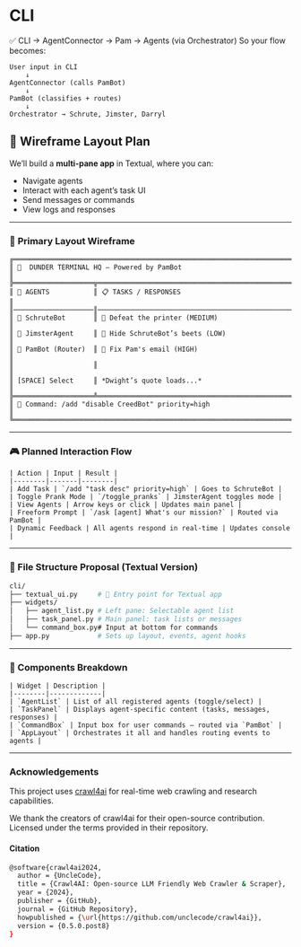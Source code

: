 # CLI

✅ CLI → AgentConnector → Pam → Agents (via Orchestrator)
So your flow becomes:

```plaintext
User input in CLI
    ↓
AgentConnector (calls PamBot)
    ↓
PamBot (classifies + routes)
    ↓
Orchestrator → Schrute, Jimster, Darryl
```


## 🧱 Wireframe Layout Plan

We’ll build a **multi-pane app** in Textual, where you can:

- Navigate agents
- Interact with each agent’s task UI
- Send messages or commands
- View logs and responses

---

### 🔳 **Primary Layout Wireframe**

```
╔════════════════════════════════════════════════════════════════════════╗
║ 🧠  DUNDER TERMINAL HQ — Powered by PamBot                             ║
╠════════════════════╦═══════════════════════════════════════════════════╣
║ 👥 AGENTS           ║ 📋 TASKS / RESPONSES                               ║
║────────────────────║──────────────────────────────────────────────────║
║ 🔹 SchruteBot       ║ 🔹 Defeat the printer (MEDIUM)                    ║
║ 🔹 JimsterAgent     ║ 🔹 Hide SchruteBot’s beets (LOW)                 ║
║ 🔹 PamBot (Router)  ║ 🔹 Fix Pam's email (HIGH)                         ║
║                    ║                                                  ║
║ [SPACE] Select     ║ *Dwight’s quote loads...*                         ║
╠════════════════════╩═══════════════════════════════════════════════════╣
║ 💬 Command: /add "disable CreedBot" priority=high                      ║
╚════════════════════════════════════════════════════════════════════════╝
```

---

### 🎮 Planned Interaction Flow

```plaintext
| Action | Input | Result |
|--------|-------|--------|
| Add Task | `/add "task desc" priority=high` | Goes to SchruteBot |
| Toggle Prank Mode | `/toggle_pranks` | JimsterAgent toggles mode |
| View Agents | Arrow keys or click | Updates main panel |
| Freeform Prompt | `/ask [agent] What's our mission?` | Routed via PamBot |
| Dynamic Feedback | All agents respond in real-time | Updates console |
```

---

### 📁 File Structure Proposal (Textual Version)

```bash
cli/
├── textual_ui.py     # 🚀 Entry point for Textual app
├── widgets/
│   ├── agent_list.py # Left pane: Selectable agent list
│   ├── task_panel.py # Main panel: task lists or messages
│   └── command_box.py# Input at bottom for commands
├── app.py            # Sets up layout, events, agent hooks
```

---

### 🧩 Components Breakdown

```plaintext
| Widget | Description |
|--------|-------------|
| `AgentList` | List of all registered agents (toggle/select) |
| `TaskPanel` | Displays agent-specific content (tasks, messages, responses) |
| `CommandBox` | Input box for user commands — routed via `PamBot` |
| `AppLayout` | Orchestrates it all and handles routing events to agents |
```

---

### Acknowledgements

This project uses [crawl4ai](https://github.com/unclecode/crawl4ai) for real-time web crawling and research capabilities.

We thank the creators of crawl4ai for their open-source contribution. Licensed under the terms provided in their repository.

#### Citation

```bash
@software{crawl4ai2024,
  author = {UncleCode},
  title = {Crawl4AI: Open-source LLM Friendly Web Crawler & Scraper},
  year = {2024},
  publisher = {GitHub},
  journal = {GitHub Repository},
  howpublished = {\url{https://github.com/unclecode/crawl4ai}},
  version = {0.5.0.post8}
}
```